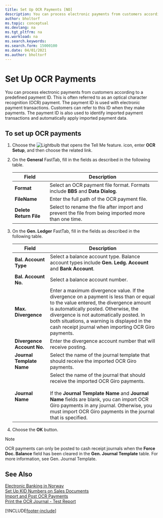 ```yaml
---
title: Set Up OCR Payments [NO]
description: You can process electronic payments from customers according to a predefined payment ID in the Norwegian version. This is often referred to as an optical character recognition (OCR) payment.
author: bholtorf
ms.topic: conceptual
ms.devlang: na
ms.tgt_pltfrm: na
ms.workload: na
ms.search.keywords:
ms.search.form: 15000100
ms.date: 04/01/2021
ms.author: bholtorf
---
```

# Set Up OCR Payments
You can process electronic payments from customers according to a predefined payment ID. This is often referred to as an optical character recognition (OCR) payment. The payment ID is used with electronic payment transactions. Customers can refer to this ID when they make payments. The payment ID is also used to identify imported payment transactions and automatically apply imported payment data.  

## To set up OCR payments  

1.  Choose the ![Lightbulb that opens the Tell Me feature.](../../media/ui-search/search_small.png "Tell me what you want to do") icon, enter **OCR Setup**, and then choose the related link.  
2.  On the **General** FastTab, fill in the fields as described in the following table.  

    |Field|Description|  
    |---------------------------------|---------------------------------------|  
    |**Format**|Select an OCR payment file format. Formats include **BBS** and **Data Dialog**.|  
    |**FileName**|Enter the full path of the OCR payment file.|  
    |**Delete Return File**|Select to rename the file after import and prevent the file from being imported more than one time.|  

3.  On the **Gen. Ledger** FastTab, fill in the fields as described in the following table.  

    |Field|Description|  
    |---------------------------------|---------------------------------------|  
    |**Bal. Account Type**|Select a balance account type. Balance account types include **Gen. Ledg. Account** and **Bank Account**.|  
    |**Bal. Account No.**|Select a balance account number.|  
    |**Max. Divergence**|Enter a maximum divergence value. If the divergence on a payment is less than or equal to the value entered, the divergence amount is automatically posted. Otherwise, the divergence is not automatically posted. In both situations, a warning is displayed in the cash receipt journal when importing OCR Giro payments.|  
    |**Divergence Account No.**|Enter the divergence account number that will receive posting.|  
    |**Journal Template Name**|Select the name of the journal template that should receive the imported OCR Giro payments.|  
    |**Journal Name**|Select the name of the journal that should receive the imported OCR Giro payments.<br /><br /> If the **Journal Template Name** and **Journal Name** fields are blank, you can import OCR Giro payments in any journal. Otherwise, you must import OCR Giro payments in the journal that is specified.|  

4.  Choose the **OK** button.  

> [!NOTE]  
>  OCR payments can only be posted to cash receipt journals when the **Force Doc. Balance** field has been cleared in the **Gen. Journal Template** table. For more information, see Gen. Journal Template.  

## See Also  
 [Electronic Banking in Norway](electronic-banking-in-norway.md)   
 [Set Up KID Numbers on Sales Documents](how-to-set-up-kid-numbers-on-sales-documents.md)   
 [Import and Post OCR Payments](how-to-import-and-post-ocr-payments.md)   
 [Print the OCR Journal - Test Report](how-to-print-the-ocr-journal-test-report.md)   
 


[!INCLUDE[footer-include](../../includes/footer-banner.md)]